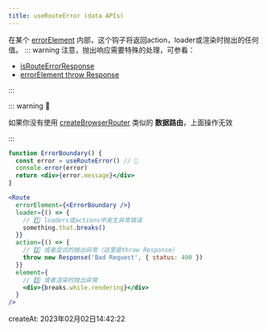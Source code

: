 ```yaml
---
title: useRouteError (data APIs)
---
```


在某个 [errorElement](../route/errorElement) 内部，这个钩子将返回action，loader或渲染时抛出的任何值。
::: warning
注意，抛出响应需要特殊的处理，可参看：
 - [isRouteErrorResponse](../utilities/isRouteErrorResponse)
 - [errorElement throw Response](../route/errorElement#抛出响应)

:::



::: warning 🚨

如果你没有使用 [createBrowserRouter](../routers/createBrowserRouter) 类似的 **数据路由**，上面操作无效

:::



```jsx {2}
function ErrorBoundary() {
  const error = useRouteError() // 🎉
  console.error(error)
  return <div>{error.message}</div>
}

<Route
  errorElement={<ErrorBoundary />}
  loader={() => {
    // 1️⃣ loaders或actions中发生异常错误
    something.that.breaks()
  }}
  action={() => {
    // 2️⃣ 或者显式的抛出异常（这里是throw Response）
    throw new Response('Bad Request', { status: 400 })
  }}
  element={
    // 3️⃣ 或者渲染时抛出异常
    <div>{breaks.while.rendering}</div>
  }
/>
```



createAt: 2023年02月02日14:42:22

